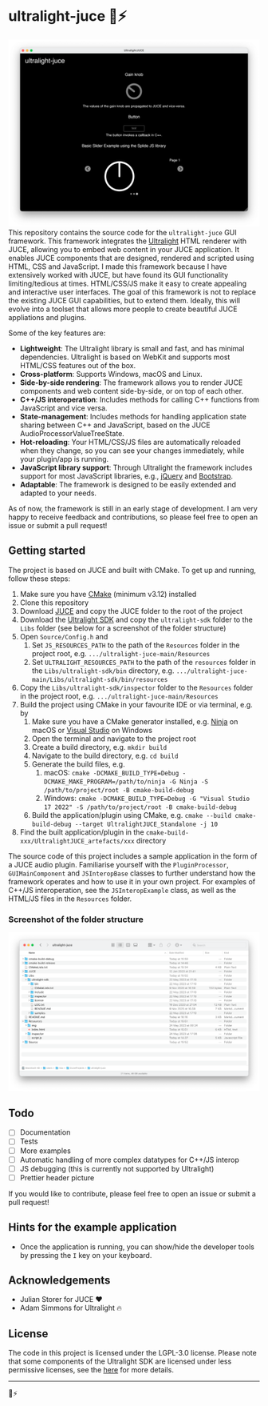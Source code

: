 # ultralight-juce 🍊⚡

![Screenshot](Screenshot.png)
This repository contains the source code for the `ultralight-juce` GUI framework.
This framework integrates the [Ultralight](https://ultralig.ht/) HTML renderer with JUCE, allowing you to embed web content in your JUCE application.
It enables JUCE components that are designed, rendered and scripted using HTML, CSS and JavaScript.
I made this framework because I have extensively worked with JUCE, but have found its GUI functionality limiting/tedious at times. HTML/CSS/JS make it easy to create appealing and interactive user interfaces.
The goal of this framework is not to replace the existing JUCE GUI capabilities, but to extend them.
Ideally, this will evolve into a toolset that allows more people to create beautiful JUCE appliations and plugins.

Some of the key features are:
- **Lightweight**: The Ultralight library is small and fast, and has minimal dependencies. Ultralight is based on WebKit and supports most HTML/CSS features out of the box.
- **Cross-platform**: Supports Windows, macOS and Linux.
- **Side-by-side rendering**: The framework allows you to render JUCE components and web content side-by-side, or on top of each other. 
- **C++/JS interoperation**: Includes methods for calling C++ functions from JavaScript and vice versa.
- **State-management**: Includes methods for handling application state sharing between C++ and JavaScript, based on the JUCE AudioProcessorValueTreeState.
- **Hot-reloading**: Your HTML/CSS/JS files are automatically reloaded when they change, so you can see your changes immediately, while your plugin/app is running.
- **JavaScript library support**: Through Ultralight the framework includes support for most JavaScript libraries, e.g., [jQuery](https://jquery.com/) and [Bootstrap](https://getbootstrap.com/).
- **Adaptable**: The framework is designed to be easily extended and adapted to your needs.

As of now, the framework is still in an early stage of development. I am very happy to receive feedback and contributions, so please feel free to open an issue or submit a pull request! 

## Getting started
The project is based on JUCE and built with CMake. To get up and running, follow these steps:
1. Make sure you have [CMake](https://cmake.org/) (minimum v3.12) installed
2. Clone this repository
3. Download [JUCE](https://juce.com/get-juce/download) and copy the JUCE folder to the root of the project
4. Download the [Ultralight SDK](https://github.com/ultralight-ux/Ultralight/releases) and copy the `ultralight-sdk` folder to the `Libs` folder (see below for a screenshot of the folder structure)
5. Open `Source/Config.h` and
   1. Set `JS_RESOURCES_PATH` to the path of the `Resources` folder in the project root, e.g. `.../ultralight-juce-main/Resources`
   2. Set `ULTRALIGHT_RESOURCES_PATH` to the path of the `resources` folder in the `Libs/ultralight-sdk/bin` directory, e.g. `.../ultralight-juce-main/Libs/ultralight-sdk/bin/resources`
6. Copy the `Libs/ultralight-sdk/inspector` folder to the `Resources` folder in the project root, e.g. `.../ultralight-juce-main/Resources`
7. Build the project using CMake in your favourite IDE or via terminal, e.g. by
   1. Make sure you have a CMake generator installed, e.g. [Ninja](https://ninja-build.org/) on macOS or [Visual Studio](https://visualstudio.microsoft.com/) on Windows
   2. Open the terminal and navigate to the project root
   3. Create a build directory, e.g. `mkdir build`
   4. Navigate to the build directory, e.g. `cd build`
   5. Generate the build files, e.g. 
      1. macOS: `cmake -DCMAKE_BUILD_TYPE=Debug -DCMAKE_MAKE_PROGRAM=/path/to/ninja -G Ninja -S /path/to/project/root -B cmake-build-debug`
      2. Windows: `cmake -DCMAKE_BUILD_TYPE=Debug -G "Visual Studio 17 2022" -S /path/to/project/root -B cmake-build-debug`
   6. Build the application/plugin using CMake, e.g. `cmake --build cmake-build-debug --target UltralightJUCE_Standalone -j 10`
8. Find the built application/plugin in the `cmake-build-xxx/UltralightJUCE_artefacts/xxx` directory

The source code of this project includes a sample application in the form of a JUCE audio plugin. 
Familiarise yourself with the `PluginProcessor`, `GUIMainComponent` and `JSInteropBase` classes to further understand how 
the framework operates and how to use it in your own project.
For examples of C++/JS interoperation, see the `JSInteropExample` class, as well as the HTML/JS files in the `Resources` folder. 

### Screenshot of the folder structure
![Folder structure](FolderStructure.png)

## Todo
- [ ] Documentation
- [ ] Tests
- [ ] More examples
- [ ] Automatic handling of more complex datatypes for C++/JS interop
- [ ] JS debugging (this is currently not supported by Ultralight)
- [ ] Prettier header picture

If you would like to contribute, please feel free to open an issue or submit a pull request!

## Hints for the example application
- Once the application is running, you can show/hide the developer tools by pressing the `I` key on your keyboard.

## Acknowledgements
- Julian Storer for JUCE ❤️
- Adam Simmons for Ultralight 🔥

## License
The code in this project is licensed under the LGPL-3.0 license.
Please note that some components of the Ultralight SDK are licensed under less permissive licenses, see the [here](https://github.com/ultralight-ux/Ultralight#architecture) for more details.

---
🍊⚡